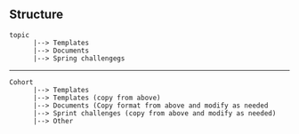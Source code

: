 ## Structure

    topic
          |--> Templates
          |--> Documents 
          |--> Spring challengegs
          
<hr/>

    Cohort
          |--> Templates
          |--> Templates (copy from above)
          |--> Documents (Copy format from above and modify as needed
          |--> Sprint challenges (copy from above and modify as needed)
          |--> Other
